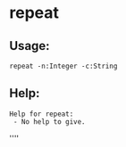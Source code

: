 repeat
====================

Usage:
--------------------
```
repeat -n:Integer -c:String 

```

Help:
--------------------
```
Help for repeat:
 - No help to give.

```

''''
